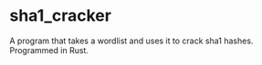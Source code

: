 # sha1_cracker
A program that takes a wordlist and uses it to crack sha1 hashes. Programmed in Rust.
